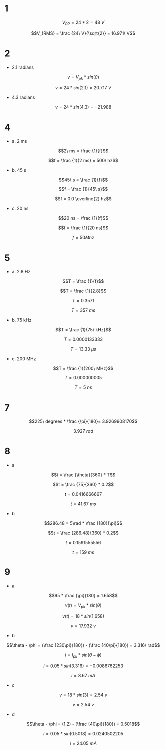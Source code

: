 # 1

$$V_{PP} = 24*2 = 48\ V$$

$$V_{RMS} = \frac {24\ V}{\sqrt{2}}  = 16.971\ V$$

# 2

* 2.1 radians

$$v = V_{pk} * sin(\theta)$$

$$v = 24 * sin(2.1) =  20.717\ V$$

* 4.3 radians

$$v = 24 * sin(4.3) = - 21.988$$

# 4

* a. 2 ms

$$2\ ms = \frac {1}{f}$$

$$f = \frac {1}{2 ms} = 500\ hz$$

* b. 45 s

$$45\ s = \frac {1}{f}$$

$$f = \frac {1}{45\ s}$$

$$f = 0.0 \overline{2} hz$$

* c. 20 ns

$$20 ns = \frac {1}{f}$$

$$f = \frac {1}{20 ns}$$

$$f = 50 Mhz$$

# 5

* a. 2.8 Hz

$$T = \frac {1}{f}$$

$$T = \frac {1}{2.8}$$

$$T = 0.3571$$

$$T = 357\ ms$$

* b. 75 kHz

$$T = \frac {1}{75\ kHz}$$

$$T = 0.0000133333$$

$$T = 13.33\ \mu s$$

* c. 200 MHz

$$T = \frac {1}{200\ MHz}$$

$$T = 0.000000005$$

$$T = 5\ ns$$

# 7

$$225\ degrees * \frac {\pi}{180}= 3.9269908170$$

$$3.927\ rad$$

# 8

* a

$$t = \frac {\theta}{360} * T$$

$$t = \frac {75}{360} * 0.2$$

$$t = 0.0416666667$$

$$t = 41.67\ ms$$

* b

$$286.48 = 5\rad * \frac {180}{\pi}$$

$$t = \frac {286.48}{360} * 0.2$$

$$t = 0.1591555556$$

$$t = 159\ ms$$

# 9

* a

$$95 * \frac {\pi}{180} = 1.658$$

$$v(t) = V_{pk} * sin(\theta)$$

$$v(t) = 18 * sin(1.658)$$

$$v = 17.932\ v$$

* b

$$\theta - \phi = (\frac {230\pi}{180}) - (\frac {40\pi}{180}) = 3.316\ rad$$

$$i = I_{pk} * sin(\theta - \phi)$$

$$i = 0.05 * sin(3.316) = -0.0086762253 $$

$$i = 8.67\ mA$$

* c

$$v = 18 * sin(3) = 2.54\ v$$

$$v = 2.54\ v$$

* d

$$\theta - \phi = (1.2) - (\frac {40\pi}{180}) = 0.5018$$

$$i = 0.05 * sin(0.5018) = 0.0240502205$$

$$i = 24.05\ mA$$
